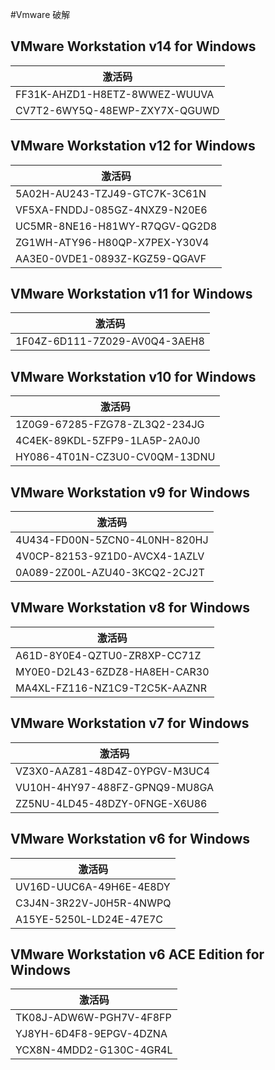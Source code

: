 #Vmware 破解

## VMware Workstation v14 for Windows
| 激活码 |
| ---- |
| FF31K-AHZD1-H8ETZ-8WWEZ-WUUVA |
| CV7T2-6WY5Q-48EWP-ZXY7X-QGUWD |

## VMware Workstation v12 for Windows
| 激活码 |
| ---- |
| 5A02H-AU243-TZJ49-GTC7K-3C61N |
| VF5XA-FNDDJ-085GZ-4NXZ9-N20E6 |
| UC5MR-8NE16-H81WY-R7QGV-QG2D8 |
| ZG1WH-ATY96-H80QP-X7PEX-Y30V4 |
| AA3E0-0VDE1-0893Z-KGZ59-QGAVF |

## VMware Workstation v11 for Windows
| 激活码 |
| ---- |
| 1F04Z-6D111-7Z029-AV0Q4-3AEH8 |

## VMware Workstation v10 for Windows
| 激活码 |
| ---- |
| 1Z0G9-67285-FZG78-ZL3Q2-234JG |
| 4C4EK-89KDL-5ZFP9-1LA5P-2A0J0 |
| HY086-4T01N-CZ3U0-CV0QM-13DNU |

## VMware Workstation v9 for Windows
| 激活码 |
| ---- |
| 4U434-FD00N-5ZCN0-4L0NH-820HJ |
| 4V0CP-82153-9Z1D0-AVCX4-1AZLV |
| 0A089-2Z00L-AZU40-3KCQ2-2CJ2T |

## VMware Workstation v8 for Windows
| 激活码 |
| ---- |
| A61D-8Y0E4-QZTU0-ZR8XP-CC71Z |
| MY0E0-D2L43-6ZDZ8-HA8EH-CAR30 |
| MA4XL-FZ116-NZ1C9-T2C5K-AAZNR |

## VMware Workstation v7 for Windows
| 激活码 |
| ---- |
| VZ3X0-AAZ81-48D4Z-0YPGV-M3UC4 |
| VU10H-4HY97-488FZ-GPNQ9-MU8GA |
| ZZ5NU-4LD45-48DZY-0FNGE-X6U86 |

## VMware Workstation v6 for Windows
| 激活码 |
| ---- |
| UV16D-UUC6A-49H6E-4E8DY |
| C3J4N-3R22V-J0H5R-4NWPQ |
| A15YE-5250L-LD24E-47E7C |

## VMware Workstation v6 ACE Edition for Windows
| 激活码 |
| ---- |
| TK08J-ADW6W-PGH7V-4F8FP |
| YJ8YH-6D4F8-9EPGV-4DZNA |
| YCX8N-4MDD2-G130C-4GR4L |
